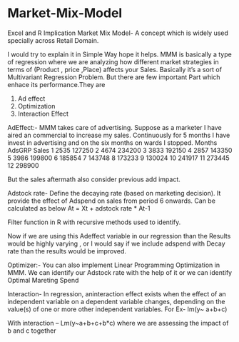 # Market-Mix-Model
Excel and R Implication
Market Mix Model- A concept which is widely used specially across Retail Domain.

I would try to explain it in Simple Way hope it helps.
MMM is basically a type of regression where we are analyzing how different market strategies in terms of (Product , price ,Place) affects your Sales. Basically it’s a sort of Multivariant Regression Problem.
But there are few important Part which enhace its performance.They are
1.	Ad effect
2.	Optimization
3.	Interaction Effect

AdEffect:- MMM takes care of advertising. Suppose as a marketer I have aired an commercial to increase my sales. Continuously for 5 months I have invest in advertising and on the six months on wards I stopped.
Months	AdsGRP	Sales
1     	2535	127250
2	      4674	234200
3	      3833	192150
4	      2857	143350
5	      3986	199800
6	 	          185854
7	 	          143748
8	 	          173233
9	 	          130024
10	 	        241917
11	 	        273445
12	 	        298900

But the sales aftermath also consider previous add impact.

Adstock rate- Define the decaying rate (based on marketing decision).
It provide the effect of Adspend on sales from period 6 onwards. Can be calculated as below
At = Xt + adstock rate * At-1

Filter function  in R  with recursive methods used to identify.

Now if we are using this Adeffect variable in our regression than the Results would be highly varying , or I would say if we include adspend with Decay rate than the results would be improved.

Optimizer:- 
You can also implement Linear Programming Optimization in MMM. We can identify our Adstock rate with the help of it or we can identify Optimal Mareting Spend

Interaction- In regression, aninteraction effect exists when the effect of an independent variable on a dependent variable changes, depending on the value(s) of one or more other independent variables.
For Ex-  lm(y~ a+b+c)

With interaction – 
Lm(y~a+b+c+b*c) where we are assessing the impact of b and c together

